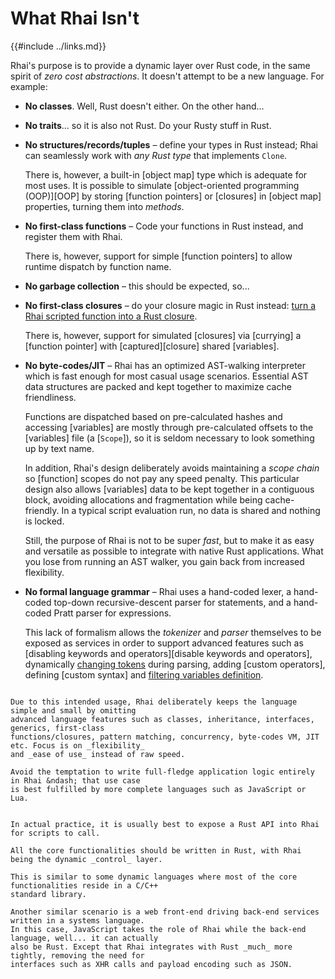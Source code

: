 What Rhai Isn't
===============

{{#include ../links.md}}

Rhai's purpose is to provide a dynamic layer over Rust code, in the same spirit of _zero cost
abstractions_. It doesn't attempt to be a new language. For example:

* **No classes**.  Well, Rust doesn't either. On the other hand...

* **No traits**...  so it is also not Rust. Do your Rusty stuff in Rust.

* **No structures/records/tuples** &ndash; define your types in Rust instead; Rhai can seamlessly
  work with _any Rust type_ that implements `Clone`.

  There is, however, a built-in [object map] type which is adequate for most uses. It is possible to
  simulate [object-oriented programming (OOP)][OOP] by storing [function pointers] or [closures] in
  [object map] properties, turning them into _methods_.

* **No first-class functions** &ndash; Code your functions in Rust instead, and register them with Rhai.

  There is, however, support for simple [function pointers] to allow runtime dispatch by function name.

* **No garbage collection** &ndash; this should be expected, so...

* **No first-class closures** &ndash; do your closure magic in Rust instead:
  [turn a Rhai scripted function into a Rust closure]({{rootUrl}}/engine/call-fn.md).

  There is, however, support for simulated [closures] via [currying] a [function pointer] with
  [captured][closure] shared [variables].

* **No byte-codes/JIT** &ndash; Rhai has an optimized AST-walking interpreter which is fast enough
  for most casual usage scenarios. Essential AST data structures are packed and kept together to
  maximize cache friendliness.

  Functions are dispatched based on pre-calculated hashes and accessing [variables] are mostly
  through pre-calculated offsets to the [variables] file (a [`Scope`]), so it is seldom necessary to
  look something up by text name.
  
  In addition, Rhai's design deliberately avoids maintaining a _scope chain_ so [function] scopes do
  not pay any speed penalty.  This particular design also allows [variables] data to be kept
  together in a contiguous block, avoiding allocations and fragmentation while being cache-friendly.
  In a typical script evaluation run, no data is shared and nothing is locked.

  Still, the purpose of Rhai is not to be super _fast_, but to make it as easy and versatile as
  possible to integrate with native Rust applications.  What you lose from running an AST walker,
  you gain back from increased flexibility.

* **No formal language grammar** &ndash; Rhai uses a hand-coded lexer, a hand-coded top-down
  recursive-descent parser for statements, and a hand-coded Pratt parser for expressions.
  
  This lack of formalism allows the _tokenizer_ and _parser_ themselves to be exposed as services in
  order to support advanced features such as [disabling keywords and operators][disable keywords and operators],
  dynamically [changing tokens]({{rootUrl}}/engine/token-mapper.md) during parsing, adding
  [custom operators], defining [custom syntax] and [filtering variables definition]({{rootUrl}}/engine/def-var.md).

```admonish danger "Do not write the next 4D VR game in Rhai"

Due to this intended usage, Rhai deliberately keeps the language simple and small by omitting
advanced language features such as classes, inheritance, interfaces, generics, first-class
functions/closures, pattern matching, concurrency, byte-codes VM, JIT etc. Focus is on _flexibility_
and _ease of use_ instead of raw speed.

Avoid the temptation to write full-fledge application logic entirely in Rhai &ndash; that use case
is best fulfilled by more complete languages such as JavaScript or Lua.
```

```admonish tip "Tip: Use Rhai as a thin dynamic wrapper layer over Rust code"

In actual practice, it is usually best to expose a Rust API into Rhai for scripts to call.

All the core functionalities should be written in Rust, with Rhai being the dynamic _control_ layer.

This is similar to some dynamic languages where most of the core functionalities reside in a C/C++
standard library.

Another similar scenario is a web front-end driving back-end services written in a systems language.
In this case, JavaScript takes the role of Rhai while the back-end language, well... it can actually
also be Rust. Except that Rhai integrates with Rust _much_ more tightly, removing the need for
interfaces such as XHR calls and payload encoding such as JSON.
```
